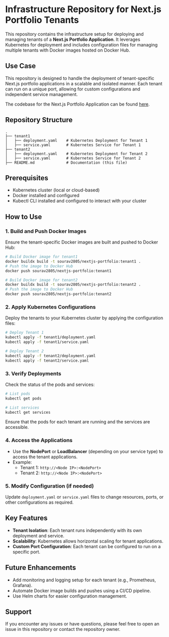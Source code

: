 # Infrastructure Repository for Next.js Portfolio Tenants

This repository contains the infrastructure setup for deploying and managing tenants of a **Next.js Portfolio Application**. It leverages Kubernetes for deployment and includes configuration files for managing multiple tenants with Docker images hosted on Docker Hub.

## Use Case
This repository is designed to handle the deployment of tenant-specific Next.js portfolio applications in a scalable and isolated manner. Each tenant can run on a unique port, allowing for custom configurations and independent service management.

The codebase for the Next.js Portfolio Application can be found [here](https://github.com/SouravBandyopadhyay/nextjs-developer-portfolio.git).

## Repository Structure
```
.
├── tenant1
│   ├── deployment.yaml    # Kubernetes Deployment for Tenant 1
│   ├── service.yaml       # Kubernetes Service for Tenant 1
├── tenant2
│   ├── deployment.yaml    # Kubernetes Deployment for Tenant 2
│   ├── service.yaml       # Kubernetes Service for Tenant 2
├── README.md              # Documentation (this file)
```

## Prerequisites
- Kubernetes cluster (local or cloud-based)
- Docker installed and configured
- Kubectl CLI installed and configured to interact with your cluster

## How to Use

### 1. Build and Push Docker Images
Ensure the tenant-specific Docker images are built and pushed to Docker Hub:
```bash
# Build Docker image for tenant1
docker buildx build -t sourav2805/nextjs-portfolio:tenant1 .
# Push the image to Docker Hub
docker push sourav2805/nextjs-portfolio:tenant1

# Build Docker image for tenant2
docker buildx build -t sourav2805/nextjs-portfolio:tenant2 .
# Push the image to Docker Hub
docker push sourav2805/nextjs-portfolio:tenant2
```

### 2. Apply Kubernetes Configurations
Deploy the tenants to your Kubernetes cluster by applying the configuration files:
```bash
# Deploy Tenant 1
kubectl apply -f tenant1/deployment.yaml
kubectl apply -f tenant1/service.yaml

# Deploy Tenant 2
kubectl apply -f tenant2/deployment.yaml
kubectl apply -f tenant2/service.yaml
```

### 3. Verify Deployments
Check the status of the pods and services:
```bash
# List pods
kubectl get pods

# List services
kubectl get services
```
Ensure that the pods for each tenant are running and the services are accessible.

### 4. Access the Applications
- Use the **NodePort** or **LoadBalancer** (depending on your service type) to access the tenant applications.
- Example:
  - Tenant 1: `http://<Node IP>:<NodePort>`
  - Tenant 2: `http://<Node IP>:<NodePort>`

### 5. Modify Configuration (if needed)
Update `deployment.yaml` or `service.yaml` files to change resources, ports, or other configurations as required.

## Key Features
- **Tenant Isolation**: Each tenant runs independently with its own deployment and service.
- **Scalability**: Kubernetes allows horizontal scaling for tenant applications.
- **Custom Port Configuration**: Each tenant can be configured to run on a specific port.

## Future Enhancements
- Add monitoring and logging setup for each tenant (e.g., Prometheus, Grafana).
- Automate Docker image builds and pushes using a CI/CD pipeline.
- Use Helm charts for easier configuration management.

## Support
If you encounter any issues or have questions, please feel free to open an issue in this repository or contact the repository owner.